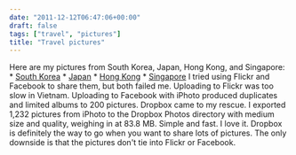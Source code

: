 ```yaml
---
date: "2011-12-12T06:47:06+00:00"
draft: false
tags: ["travel", "pictures"]
title: "Travel pictures"
---
```

Here are my pictures from South Korea, Japan, Hong Kong, and Singapore: * [South Korea](https://www.dropbox.com/gallery/18866064/1/South%20Korea%202011?h=9a5f74) * [Japan](https://www.dropbox.com/gallery/18866064/1/Japan%202011?h=6116ec) * [Hong Kong](https://www.dropbox.com/gallery/18866064/1/Hong%20Kong%202011?h=ed2cbc) * [Singapore](https://www.dropbox.com/gallery/18866064/1/Singapore%202011?h=4eca07) I tried using Flickr and Facebook to share them, but both failed me. Uploading to Flickr was too slow in Vietnam. Uploading to Facebook with iPhoto produced duplicates and limited albums to 200 pictures. Dropbox came to my rescue. I exported 1,232 pictures from iPhoto to the Dropbox Photos directory with medium size and quality, weighing in at 83.8 MB. Simple and fast. I love it. Dropbox is definitely the way to go when you want to share lots of pictures. The only downside is that the pictures don't tie into Flickr or Facebook.

